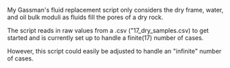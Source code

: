 My Gassman's fluid replacement script only considers the dry frame, water, and oil bulk moduli as fluids fill the pores of a dry rock.

The script reads in raw values from a .csv ("17_dry_samples.csv) to get started and is currently set up to handle a finite(17) number of cases.

However, this script could easily be adjusted to handle an "infinite" number of cases.
